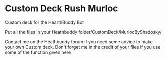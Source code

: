Custom Deck
Rush Murloc
===========

Custom deck for the HearthBuddy Bot


Put all the files in your Heathbuddy folder/CustomDeck/MurlocByShadosky/

Contact me on the Heathbuddy forum if you need some advice to make your own Custom deck. Don't forget me in the credit of your files if you use some of the function given here
